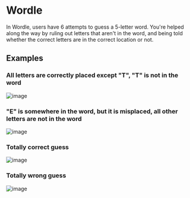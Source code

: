 # Wordle

In Wordle, users have 6 attempts to guess a 5-letter word. You're helped along the way by ruling out letters that aren't in the word, and being told whether the correct letters are in the correct location or not.

## Examples

### All letters are correctly placed except "T", "T" is not in the word
![image](https://github.com/makarenko-v/wordle/assets/168454838/794d6c87-218b-4b74-a62f-a5629be1b3ac)

### "E" is somewhere in the word, but it is misplaced, all other letters are not in the word
![image](https://github.com/makarenko-v/wordle/assets/168454838/de2541c9-4813-4f27-b8a2-99b61695d374)

### Totally correct guess
![image](https://github.com/makarenko-v/wordle/assets/168454838/5fd1ab94-226b-49be-b734-ea1ab97646d2)

### Totally wrong guess
![image](https://github.com/makarenko-v/wordle/assets/168454838/7a432535-ad9e-46db-9c24-89218010e929)


